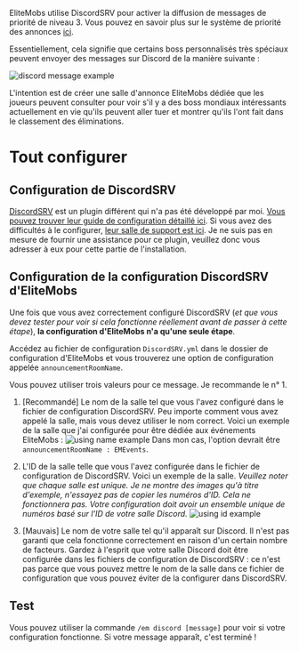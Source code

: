 EliteMobs utilise DiscordSRV pour activer la diffusion de messages de priorité de niveau 3. Vous pouvez en savoir plus sur le système de priorité des annonces [ici]($language$/elitemobs/announcement_priority_system.md).

Essentiellement, cela signifie que certains boss personnalisés très spéciaux peuvent envoyer des messages sur Discord de la manière suivante :

![discord message example](https://i.imgur.com/sIndft0.png)

L'intention est de créer une salle d'annonce EliteMobs dédiée que les joueurs peuvent consulter pour voir s'il y a des boss mondiaux intéressants actuellement en vie qu'ils peuvent aller tuer et montrer qu'ils l'ont fait dans le classement des éliminations.

# Tout configurer

## Configuration de DiscordSRV

[DiscordSRV](https://www.spigotmc.org/resources/discordsrv.18494/) est un plugin différent qui n'a pas été développé par moi. [Vous pouvez trouver leur guide de configuration détaillé ici](https://github.com/discordsrv/discordsrv/wiki/Installation). Si vous avez des difficultés à le configurer, [leur salle de support est ici](https://discord.discordsrv.com/). Je ne suis pas en mesure de fournir une assistance pour ce plugin, veuillez donc vous adresser à eux pour cette partie de l'installation.

## Configuration de la configuration DiscordSRV d'EliteMobs

Une fois que vous avez correctement configuré DiscordSRV (*et que vous devez tester pour voir si cela fonctionne réellement avant de passer à cette étape*), **la configuration d'EliteMobs n'a qu'une seule étape**.

Accédez au fichier de configuration `DiscordSRV.yml` dans le dossier de configuration d'EliteMobs et vous trouverez une option de configuration appelée `announcementRoomName`.

Vous pouvez utiliser trois valeurs pour ce message. Je recommande le n° 1.

1. [Recommandé] Le nom de la salle tel que vous l'avez configuré dans le fichier de configuration DiscordSRV. Peu importe comment vous avez appelé la salle, mais vous devez utiliser le nom correct. Voici un exemple de la salle que j'ai configurée pour être dédiée aux événements EliteMobs :
   ![using name example](https://i.imgur.com/a2kMWXv.png)
   Dans mon cas, l'option devrait être `announcementRoomName : EMEvents`.

2. L'ID de la salle telle que vous l'avez configurée dans le fichier de configuration de DiscordSRV. Voici un exemple de la salle. *Veuillez noter que chaque salle est unique. Je ne montre des images qu'à titre d'exemple, n'essayez pas de copier les numéros d'ID. Cela ne fonctionnera pas. Votre configuration doit avoir un ensemble unique de numéros basé sur l'ID de votre salle Discord.*
   ![using id example](https://i.imgur.com/CGElkdh.png)
3. [Mauvais] Le nom de votre salle tel qu'il apparaît sur Discord. Il n'est pas garanti que cela fonctionne correctement en raison d'un certain nombre de facteurs. Gardez à l'esprit que votre salle Discord doit être configurée dans les fichiers de configuration de DiscordSRV : ce n'est pas parce que vous pouvez mettre le nom de la salle dans ce fichier de configuration que vous pouvez éviter de la configurer dans DiscordSRV.

## Test
Vous pouvez utiliser la commande `/em discord [message]` pour voir si votre configuration fonctionne. Si votre message apparaît, c'est terminé !
